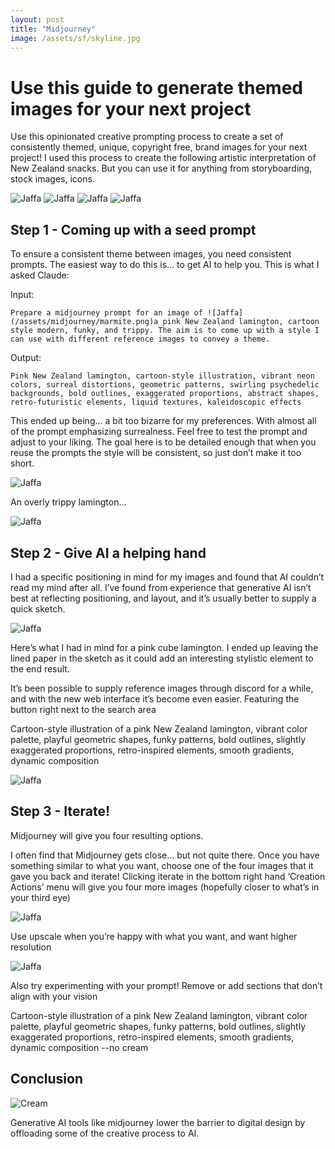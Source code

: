 ```yaml
---
layout: post
title: "Midjourney"
image: /assets/sf/skyline.jpg
---
```


# Use this guide to generate themed images for your next project

Use this opinionated creative prompting process to create a set of consistently themed, unique, copyright free, brand images for your next project! I used this process to create the following artistic interpretation of New Zealand snacks. But you can use it for anything from storyboarding, stock images, icons.

![Jaffa](/assets/midjourney/pavlova.png)
![Jaffa](/assets/midjourney/lamington.png)
![Jaffa](/assets/midjourney/jaffa.png)
![Jaffa](/assets/midjourney/marmite.png)

## Step 1 - Coming up with a seed prompt

To ensure a consistent theme between images, you need consistent prompts. The easiest way to do this is… to get AI to help you. This is what I asked Claude:

Input:

    Prepare a midjourney prompt for an image of ![Jaffa](/assets/midjourney/marmite.png)a pink New Zealand lamington, cartoon style modern, funky, and trippy. The aim is to come up with a style I can use with different reference images to convey a theme.

Output:

    Pink New Zealand lamington, cartoon-style illustration, vibrant neon colors, surreal distortions, geometric patterns, swirling psychedelic backgrounds, bold outlines, exaggerated proportions, abstract shapes, retro-futuristic elements, liquid textures, kaleidoscopic effects

This ended up being… a bit too bizarre for my preferences. With almost all of the prompt emphasizing surrealness. Feel free to test the prompt and adjust to your liking. The goal here is to be detailed enough that when you reuse the prompts the style will be consistent, so just don’t make it too short.

![Jaffa](/assets/midjourney/trippy.png)

An overly trippy lamington…

![Jaffa](/assets/midjourney/real-lammington.png)

## Step 2 - Give AI a helping hand

I had a specific positioning in mind for my images and found that AI couldn’t read my mind after all. I’ve found from experience that generative AI isn’t best at reflecting positioning, and layout, and it’s usually better to supply a quick sketch.

![Jaffa](/assets/midjourney/sketch-cube.jpg)

Here’s what I had in mind for a pink cube lamington. I ended up leaving the lined paper in the sketch as it could add an interesting stylistic element to the end result.

It’s been possible to supply reference images through discord for a while, and with the new web interface it’s become even easier. Featuring the button right next to the search area

Cartoon-style illustration of a pink New Zealand lamington, vibrant color palette, playful geometric shapes, funky patterns, bold outlines, slightly exaggerated proportions, retro-inspired elements, smooth gradients, dynamic composition

![Jaffa](/assets/midjourney/add-image.jpg)

## Step 3 - Iterate!

Midjourney will give you four resulting options.

I often find that Midjourney gets close… but not quite there. Once you have something similar to what you want, choose one of the four images that it gave you back and iterate! Clicking iterate in the bottom right hand ‘Creation Actions’ menu will give you four more images (hopefully closer to what’s in your third eye)

![Jaffa](/assets/midjourney/vary.jpg)

Use upscale when you’re happy with what you want, and want higher resolution

![Jaffa](/assets/midjourney/upscale.jpg)

Also try experimenting with your prompt! Remove or add sections that don’t align with your vision

Cartoon-style illustration of a pink New Zealand lamington, vibrant color palette, playful geometric shapes, funky patterns, bold outlines, slightly exaggerated proportions, retro-inspired elements, smooth gradients, dynamic composition --no cream

## Conclusion

![Cream](/assets/midjourney/cream.png)

Generative AI tools like midjourney lower the barrier to digital design by offloading some of the creative process to AI.
